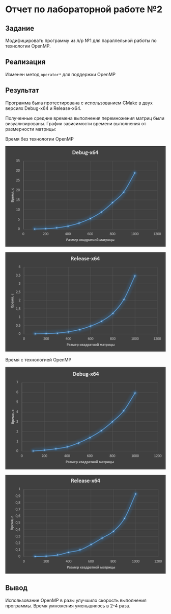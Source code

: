 # Отчет по лабораторной работе №2

## Задание

Модифицировать программу из л/р №1 для параллельной работы по
технологии OpenMP.

## Реализация
Изменен метод `operator*` для поддержки OpenMP

## Результат
Программа была протестирована с использованием CMake в двух версиях Debug-x64 и Release-x64.

Полученные средние времена выполнения перемножения матриц были визуализированы. График зависимости времени выполнения от размерности матрицы:

Время без технологии OpenMP

![График 1, Debug-x64](https://github.com/Quyntrd/parallelprogramming/blob/main/lab1/Graph_1.png)

![График 2, Release-x64](https://github.com/Quyntrd/parallelprogramming/blob/main/lab1/Graph_2.png)

Время с технологией OpenMP

![График 3, Debug-x64](https://github.com/Quyntrd/parallelprogramming/blob/main/lab2/Graph_1.png)

![График 4, Release-x64](https://github.com/Quyntrd/parallelprogramming/blob/main/lab2/Graph_2.png)
## Вывод
Использование OpenMP в разы улучшило скорость выполнения программы. Время умножения уменьшилось в 2-4 раза. 
